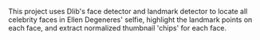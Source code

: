 This project uses Dlib's face detector and landmark detector to locate all celebrity faces in Ellen Degeneres' selfie, highlight the landmark points on each face, and extract normalized thumbnail 'chips' for each face.
